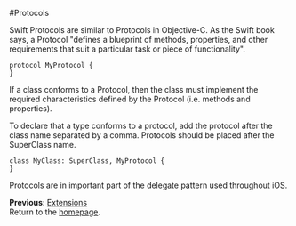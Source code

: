 #Protocols  

Swift Protocols are similar to Protocols in Objective-C. As the Swift book says, a Protocol "defines a blueprint of methods, properties, and other requirements that suit a particular task or piece of functionality".  

```
protocol MyProtocol {
}
```

If a class conforms to a Protocol, then the class must implement the required characteristics defined by the Protocol (i.e. methods and properties).  

To declare that a type conforms to a protocol, add the protocol after the class name separated by a comma. Protocols should be placed after the SuperClass name.  

```
class MyClass: SuperClass, MyProtocol {
}
```

Protocols are in important part of the delegate pattern used throughout iOS.


**Previous**: [Extensions](extensions.md)  
Return to the [homepage](README.md).
